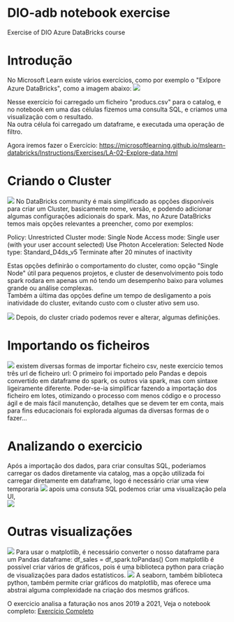 # DIO-adb notebook exercise
Exercise of DIO Azure DataBricks course

# Introdução
No Microsoft Learn existe vários exercícios, como por exemplo o "Exlpore Azure DataBricks", 
como a imagem abaixo:
<img src="img/exercise1.png">

Nesse exercício foi carregado um ficheiro "producs.csv" para o catalog, e no notebook em uma das células fizemos 
uma consulta SQL, e criamos uma visualização com o resultado.  
Na outra célula foi carregado um dataframe, e executada uma operação de filtro.   
  
Agora iremos fazer o Exercício: https://microsoftlearning.github.io/mslearn-databricks/Instructions/Exercises/LA-02-Explore-data.html  

#  Criando o Cluster

<img src="img/create-cluster.png">
No DataBricks community é mais simplificado as opções disponíveis para criar um Cluster, basicamente nome, versão, e podendo adicionar algumas configurações adicionais do spark.  
Mas, no Azure DataBricks temos mais opções relevantes a preencher, como por exemplos:  

Policy: Unrestricted
Cluster mode: Single Node
Access mode: Single user (with your user account selected)
Use Photon Acceleration: Selected
Node type: Standard_D4ds_v5
Terminate after 20 minutes of inactivity

Estas opções definirão o comportamento do cluster, como opção "Single Node" útil para pequenos projetos, e cluster de desenvolvimento pois todo spark rodara em apenas um nó tendo um desempenho baixo para volumes grande ou análise complexas.  
Também a última das opções define um tempo de desligamento a pois inatividade do cluster, evitando custo com o cluster ativo sem uso.  

<img src="img/confgure-cluster.png">
Depois, do cluster criado podemos rever e alterar, algumas definições.  

#  Importando os ficheiros
<img src="img/import-files.png">
existem diversas formas de importar ficheiro csv, neste exercício temos três url de ficheiro url:  
O primeiro foi importado pelo Pandas e depois convertido em dataframe do spark,
os outros via spark, mas com sintaxe ligeiramente diferente. Poder-se-ia simplificar fazendo a importação dos ficheiro em lotes, otimizando o processo com menos código e o processo ágil e de mais fácil manutenção, detalhes que se devem ter em conta, mais para fins educacionais foi explorada algumas da diversas formas de o fazer...


# Analizando o exercicio

Após a importação dos dados, para criar consultas SQL, poderiamos carregar os dados diretamente via catalog, mas a opção utilizada foi carregar diretamente em dataframe, logo é necessário criar uma view temporaria
<img src="img/create-view.PNG">
apois uma consuta SQL podemos criar uma visualização pela UI,  
<img src="img/create-sql-visualisation.png">
#    Outras visualizações
<img src="img/matplotlib.PNG">
Para usar o matplotlib, é necessário converter o nosso dataframe para um Pandas dataframe:
df_sales = df_spark.toPandas()
Com matplotlib é possível criar vários de gráficos, pois é uma biblioteca python para criação de visualizações para dados estatísticos.
<img src="img/seaborn.PNG">
A seaborn, também biblioteca python, também permite criar gráficos do matplotlib, mas oferece uma abstrai alguma complexidade na criação dos mesmos gráficos.

O exercicio analisa a faturação nos anos 2019 a 2021, Veja o notebook completo: [Exercício Completo](notebooks/Explore%20data%20with%20Azure%20Databricks.ipynb)





